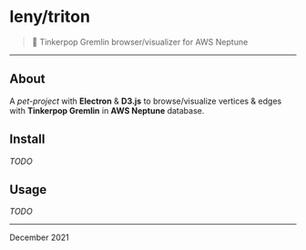 # leny/triton

> 🔱 Tinkerpop Gremlin browser/visualizer for AWS Neptune

* * *

## About

A *pet-project* with **Electron** & **D3.js** to browse/visualize vertices & edges with **Tinkerpop Gremlin** in **AWS Neptune** database.

## Install

_TODO_

## Usage

_TODO_

* * *

December 2021

